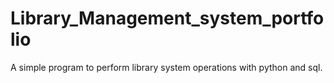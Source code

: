 # Library_Management_system_portfolio
A simple program to perform library system operations with python and sql.
